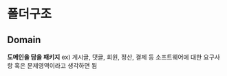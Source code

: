 # 폴더구조


## Domain
**도메인을 담을 패키지**
ex) 게시글, 댓글, 회원, 정산, 결제 등 소프트웨어에 대한 요구사항 혹은 문제영역이라고 생각하면 됨


<!--stackedit_data:
eyJoaXN0b3J5IjpbMTQ5ODQwNTc4XX0=
-->